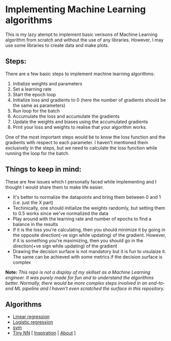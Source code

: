 # Implementing Machine Learning algorithms

This is my lazy atempt to implement basic verisons of Machine Learning algorithm from scratch and without the use of any libraries. However, I may use some libraries to create data and make plots.

## Steps:

There are a few basic steps to implement machine learning algorithms:

1. Initialize weights and parameters
2. Set a learning rate
3. Start the epoch loop
4. Initialize loss and gradients to 0 (here the number of gradients should be the same as parameters)
5. Run loop for the batch
6. Accumulate the loss and accumulate the gradients
7. Update the weights and biases using the accumulated gradients
8. Print your loss and weights to realise that your algorithm works.

One of the most important steps would be to know the loss function and the gradients with respect to each parameter. I haven't mentioned them exclusively in the steps, but we need to calculate the loss function while running the loop for the batch.

## Things to keep in mind:

These are few issues which I personally faced while implementing and I thought I would share them to make life easier.

* It's better to normalize the datapoints and bring them between 0 and 1 (i.e. just the X part)
* Techinically, one should initialize the weights randomly, but setting them to 0.5 works since we've normalized the data
* Play around with the learning rate and number of epochs to find a balance in the results
* If it is the loss you're calculating, then you should minimize it by going in the opposite direction(-ve sign while updating) of the gradient. However, if it is something you're maximizing, then you should go in the direction(+ve sign while updating) of the gradient
* Drawing the decision surface is not mandatory but it is fun to visulaize it. The same can be achieved with some metrics if the decision surface is complex

**Note:** *This repo is not a display of my skillset as a Machine Learning engineer. It was purely made for fun and to understand the algorithms better. Normally, there would be more complex steps involved in an end-to-end ML pipeline and I haven't even scratched the surface in this repository.*

## Algorithms

* [Linear regression](src/linear_regression.py)
* [Logistic regression](src/logistic_regression.py)
* [svm](src/svm.py)
* [Tiny NN](src/NN.py) \[ [Inspiration](https://towardsdatascience.com/a-step-by-step-implementation-of-gradient-descent-and-backpropagation-d58bda486110) | [About](src/NN-about.md) \]
